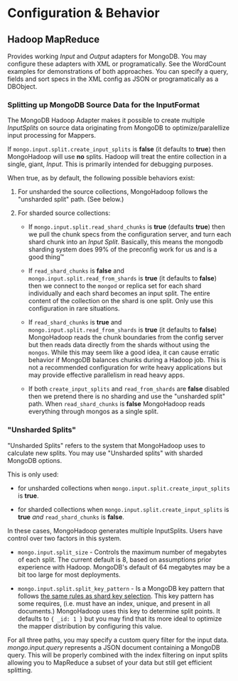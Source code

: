 Configuration & Behavior
========================


## Hadoop MapReduce

Provides working *Input* and *Output* adapters for MongoDB.  You may
configure these adapters with XML or programatically. See the
WordCount examples for demonstrations of both approaches.  You can
specify a query, fields and sort specs in the XML config as JSON or
programatically as a DBObject.

### Splitting up MongoDB Source Data for the InputFormat

The MongoDB Hadoop Adapter makes it possible to create multiple
*InputSplits* on source data originating from MongoDB to
optimize/paralellize input processing for Mappers.

If `mongo.input.split.create_input_splits` is **false** (it defaults
to **true**) then MongoHadoop will use **no** splits. Hadoop will
treat the entire collection in a single, giant, *Input*.  This is
primarily intended for debugging purposes.

When true, as by default, the following possible behaviors exist:

  1. For unsharded the source collections, MongoHadoop follows the
     "unsharded split" path. (See below.)

  2. For sharded source collections:

     * If `mongo.input.split.read_shard_chunks` is **true**
       (defaults **true**) then we pull the chunk specs from the
       configuration server, and turn each shard chunk into an *Input
       Split*.  Basically, this means the mongodb sharding system does
       99% of the preconfig work for us and is a good thing™

     * If `read_shard_chunks` is **false** and
       `mongo.input.split.read_from_shards` is **true** (it defaults
       to **false**) then we connect to the `mongod` or replica set
       for each shard individually and each shard becomes an input
       split. The entire content of the collection on the shard is one
       split. Only use this configuration in rare situations.

     * If `read_shard_chunks` is **true** and
       `mongo.input.split.read_from_shards` is **true** (it defaults
       to **false**) MongoHadoop reads the chunk boundaries from
       the config server but then reads data directly from the shards
       without using the `mongos`.  While this may seem like a good
       idea, it can cause erratic behavior if MongoDB balances chunks
       during a Hadoop job. This is not a recommended configuration
       for write heavy applications but may provide effective
       parallelism in read heavy apps.

     * If both `create_input_splits` and `read_from_shards` are
       **false** disabled then we pretend there is no sharding and use
       the "unsharded split" path. When `read_shard_chunks` is
       **false** MongoHadoop reads everything through mongos as a
       single split.

### "Unsharded Splits"

"Unsharded Splits" refers to the system that MongoHadoop uses to
calculate new splits. You may use "Unsharded splits" with sharded
MongoDB options.

This is only used:

- for unsharded collections when
  `mongo.input.split.create_input_splits` is **true**.

- for sharded collections when
  `mongo.input.split.create_input_splits` is **true** *and*
  `read_shard_chunks` is **false**.

In these cases, MongoHadoop generates multiple InputSplits. Users
have control over two factors in this system.

* `mongo.input.split_size` - Controls the maximum number of megabytes
  of each split.  The current default is 8, based on assumptions
  prior experience with Hadoop. MongoDB's default of 64 megabytes
  may be a bit too large for most deployments.

* `mongo.input.split.split_key_pattern` - Is a MongoDB key pattern
  that follows [the same rules as shard key selection](http://www.mongodb.org/display/DOCS/Sharding+Introduction#ShardingIntroduction-ShardKeys).
  This key pattern has some requires, (i.e. must have an index,
  unique, and present in all documents.) MongoHadoop uses this key to
  determine split points. It defaults to `{ _id: 1 }` but you may find
  that its more ideal  to optimize the mapper distribution by
  configuring this value.

For all three paths, you may specify a custom query filter for the
input data. *mongo.input.query* represents a JSON document containing
a MongoDB query.  This will be properly combined with the index
filtering on input splits allowing you to MapReduce a subset of your
data but still get efficient splitting.
